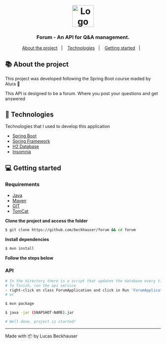 
<h1 align="center">
  <img src="https://cdn-icons.flaticon.com/png/512/2602/premium/2602380.png?token=exp=1641942341~hmac=72c77758469725b831787825544a3791" alt="Logo" height="70">
</h1>

<h3 align="center">
  Forum - An API for Q&A management.
</h3>

<p align="center">
  <a href="#-about-the-project">About the project</a>&nbsp;&nbsp;&nbsp;|&nbsp;&nbsp;&nbsp;
  <a href="#-technologies">Technologies</a>&nbsp;&nbsp;&nbsp;|&nbsp;&nbsp;&nbsp;
  <a href="#-getting-started">Getting started</a>&nbsp;&nbsp;&nbsp;|&nbsp;&nbsp;&nbsp;
</p>

## 📚 About the project

This project was developed following the Spring Boot course maded by Alura 🚀

This API is designed to be a forum. Where you post your questions and get answered

## 🚀 Technologies

Technologies that I used to develop this application

- [Spring Boot](https://spring.io/projects/spring-boot)
- [Spring Framework](https://spring.io/)
- [H2 Database](https://www.h2database.com/html/main.html)
- [Insomnia]()

## 💻 Getting started

### Requirements

- [Java](https://www.oracle.com/java/technologies/javase/jdk11-archive-downloads.html)
- [Maven](https://maven.apache.org/)
- [GIT](https://git-scm.com/)
- [TomCat](https://tomcat.apache.org/)

**Clone the project and access the folder**

```bash
$ git clone https://github.com/beckhauser/forum && cd forum
```

**Install dependencies**

```bash
$ mvn install
```

**Follow the steps below**

### API

```bash
# In the directory there is a script that updates the database every time you start the application
# To finish, run the api service
- right-click on class ForumApplication and click in Run 'ForumApplication'
# or

$ mvn package

$ java -jar (SNAPSHOT-NAME).jar

# Well done, project is started!
```
---
Made with 📦 by Lucas Beckhauser 
